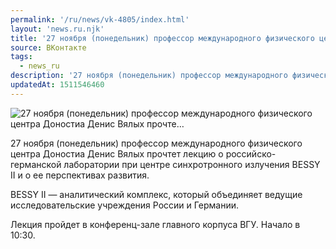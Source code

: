 ```yaml
---
permalink: '/ru/news/vk-4805/index.html'
layout: 'news.ru.njk'
title: '27 ноября (понедельник) профессор международного физического центра Доностиа Денис Вялых прочте…'
source: ВКонтакте
tags:
  - news_ru
description: '27 ноября (понедельник) профессор международного физического центра Доностиа Денис Вялых прочте…'
updatedAt: 1511546460
---
```

![27 ноября (понедельник) профессор международного физического центра Доностиа Денис Вялых прочте…](https://sun9-57.userapi.com/impf/c840133/v840133142/4bd98/I-SHtqxtcg4.jpg?size=1280x689&quality=96&sign=a8bb8268e9dfb04536ffa38f3b194de5&c_uniq_tag=7IJcFhPFRNI2GjdrM2Tm3TLBzPGmdvtod1FMg1XKChE&type=album)

27 ноября (понедельник) профессор международного физического центра Доностиа Денис Вялых прочтет лекцию о российско-германской лаборатории при центре синхротронного излучения BESSY II и о ее перспективах развития.

BESSY II — аналитический комплекс, который объединяет ведущие исследовательские учреждения России и Германии.

Лекция пройдет в конференц-зале главного корпуса ВГУ. Начало в 10:30.

